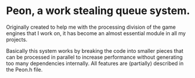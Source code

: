 # Peon, a work stealing queue system.

Originally created to help me with the processing division of the game engines that I work on, it has become an almost essential module in all my projects.

Basically this system works by breaking the code into smaller pieces that can be processed in parallel to increase performance without generating too many dependencies internally. All features are (partially) described in the Peon.h file.
